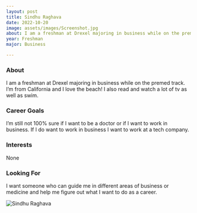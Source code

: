```yaml
---
layout: post
title: Sindhu Raghava 
date: 2022-10-20
image: assets/images/Screenshot.jpg
about: I am a freshman at Drexel majoring in business while on the premed track. I’m from California and I love the beach! I also read and watch a lot of tv as well as swim.
year: Freshman
major: Business

---
```


### About

I am a freshman at Drexel majoring in business while on the premed track. I’m from California and I love the beach! I also read and watch a lot of tv as well as swim.

### Career Goals

I’m still not 100% sure if I want to be a doctor or if I want to work in business. If I do want to work in business I want to work at a tech company.

### Interests

None

### Looking For

I want someone who can guide me in different areas of business or medicine and help me figure out what I want to do as a career.

<div class="text-center my-5">
    <img src="https://sase-drexel.github.io/mentorship-2022/assets/images/Screenshot.jpg" alt="Sindhu Raghava" class="rounded post-img" />
</div>
